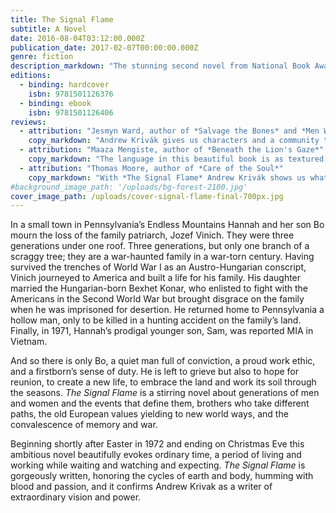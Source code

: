 ```yaml
---
title: The Signal Flame
subtitle: A Novel
date: 2016-08-04T03:12:00.000Z
publication_date: 2017-02-07T00:00:00.000Z
genre: fiction
description_markdown: "The stunning second novel from National Book Award finalist Andrew Krivák—a heartbreaking, captivating story about a family awaiting the return of their youngest son from the Vietnam War."
editions:
  - binding: hardcover
    isbn: 9781501126376
  - binding: ebook
    isbn: 9781501126406
reviews:
  - attribution: "Jesmyn Ward, author of *Salvage the Bones* and *Men We Reaped*."
    copy_markdown: "Andrew Krivák gives us characters and a community that could have come out of The Deer Hunter—men and women challenged by natural and human-made disasters, love and simmering hate. While these small town Pennsylvania people confront life’s big questions, the true north of the novel is in the day-to-day, the ordinary, where Krivák has found the extraordinary. A well-crafted novel, elegantly told, *The Signal Flame* is a testament to Krivák’s singular talent."
  - attribution: "Maaza Mengiste, author of *Beneath the Lion's Gaze*"
    copy_markdown: "The language in this beautiful book is as textured and rich--as quiet and grand and unforgettable--as its setting: a small Pennsylvania town tucked in the mountains. It isn't often that a story finds me making comparisons to literary greats from the first page. This is one of those books. In the end, what Krivák does is something all his own, and it is a triumph."
  - attribution: "Thomas Moore, author of *Care of the Soul*"
    copy_markdown: "With *The Signal Flame* Andrew Krivák shows us what masterful fiction can do. Inch by inch he reveals the hidden life of a multi-generational family, its impossible tensions and their miraculous resolutions. The beauty of the language invites you to go deep and become involved in the unfolding story, worried about the characters and relieved at their physical and emotional survival. Like a dream the story swallowed me up, and I came out of it more aware of the narrative power of my own life."
#background_image_path: '/uploads/bg-forest-2100.jpg'
cover_image_path: /uploads/cover-signal-flame-final-700px.jpg
---
```

In a small town in Pennsylvania’s Endless Mountains Hannah and her son Bo mourn the loss of the family patriarch, Jozef Vinich. They were three generations under one roof. Three generations, but only one branch of a scraggy tree; they are a war-haunted family in a war-torn century. Having survived the trenches of World War I as an Austro-Hungarian conscript, Vinich journeyed to America and built a life for his family. His daughter married the Hungarian-born Bexhet Konar, who enlisted to fight with the Americans in the Second World War but brought disgrace on the family when he was imprisoned for desertion. He returned home to Pennsylvania a hollow man, only to be killed in a hunting accident on the family’s land. Finally, in 1971, Hannah’s prodigal younger son, Sam, was reported MIA in Vietnam.

And so there is only Bo, a quiet man full of conviction, a proud work ethic, and a firstborn’s sense of duty. He is left to grieve but also to hope for reunion, to create a new life, to embrace the land and work its soil through the seasons. _The Signal Flame_ is a stirring novel about generations of men and women and the events that define them, brothers who take different paths, the old European values yielding to new world ways, and the convalescence of memory and war.

Beginning shortly after Easter in 1972 and ending on Christmas Eve this ambitious novel beautifully evokes ordinary time, a period of living and working while waiting and watching and expecting. _The Signal Flame_ is gorgeously written, honoring the cycles of earth and body, humming with blood and passion, and it confirms Andrew Krivak as a writer of extraordinary vision and power.
